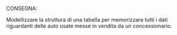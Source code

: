 CONSEGNA:

Modellizzare la struttura di una tabella per memorizzare tutti i dati riguardanti delle auto usate messe in vendita da un concessionario.